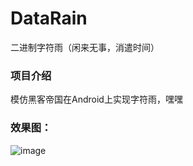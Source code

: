 # DataRain

二进制字符雨（闲来无事，消遣时间）
### 项目介绍

模仿黑客帝国在Android上实现字符雨，嘿嘿

### 效果图：
![image](http://wx4.sinaimg.cn/large/bcc7d265gy1frza5sr0ycg20go0tn7wk.gif)
